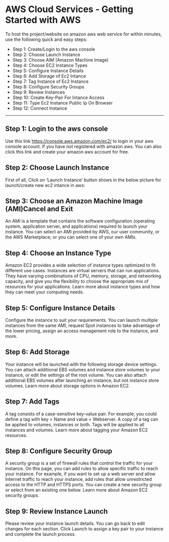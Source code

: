 # AWS Cloud Services - Getting Started with AWS
To host the project/website on amazon aws web service for within minutes, use the following quick and easy steps:

<!-- toc -->
- Step 1: Create/Login to the aws console
- Step 2: Choose Launch Instance
- Step 3: Choose AIM (Amazon Machine Image)
- Step 4: Choose EC2 Instance Types
- Step 5: Configure Instance Details
- Step 6: Add Storage of Ec2 Intance
- Step 7: Tag Instance of Ec2 Instance
- Step 8: Configure Security Groups
- Step 9: Review Instances
- Step 10: Create Key-Pair For Intance Access
- Step 11: Type Ec2 Instance Public Ip On Browser
- Step 12: Connect Instance 
<!-- tocstop -->
------------------------------------------------
## Step 1: Login to the aws console
Use this link https://console.aws.amazon.com/ec2/ to login in your aws console account. If you have not registered with amazon aws. You can also click this link and create your amazon aws account for free.

## Step 2: Choose Launch Instance 
First of all, Click on ‘Launch Instance’ button shows in the below picture for launch/create new ec2 intance in aws:

## Step 3: Choose an Amazon Machine Image (AMI)Cancel and Exit
An AMI is a template that contains the software configuration (operating system, application server, and applications) required to launch your instance. You can select an AMI provided by AWS, our user community, or the AWS Marketplace; or you can select one of your own AMIs.

## Step 4: Choose an Instance Type
Amazon EC2 provides a wide selection of instance types optimized to fit different use cases. Instances are virtual servers that can run applications. They have varying combinations of CPU, memory, storage, and networking capacity, and give you the flexibility to choose the appropriate mix of resources for your applications. Learn more about instance types and how they can meet your computing needs.

## Step 5: Configure Instance Details
Configure the instance to suit your requirements. You can launch multiple instances from the same AMI, request Spot instances to take advantage of the lower pricing, assign an access management role to the instance, and more.

## Step 6: Add Storage
Your instance will be launched with the following storage device settings. You can attach additional EBS volumes and instance store volumes to your instance, or edit the settings of the root volume. You can also attach additional EBS volumes after launching an instance, but not instance store volumes. Learn more about storage options in Amazon EC2.

## Step 7: Add Tags
A tag consists of a case-sensitive key-value pair. For example, you could define a tag with key = Name and value = Webserver.
A copy of a tag can be applied to volumes, instances or both. Tags will be applied to all instances and volumes. Learn more about tagging your Amazon EC2 resources.

## Step 8: Configure Security Group
A security group is a set of firewall rules that control the traffic for your instance. On this page, you can add rules to allow specific traffic to reach your instance. For example, if you want to set up a web server and allow Internet traffic to reach your instance, add rules that allow unrestricted access to the HTTP and HTTPS ports. You can create a new security group or select from an existing one below. Learn more about Amazon EC2 security groups.

## Step 9: Review Instance Launch
Please review your instance launch details. You can go back to edit changes for each section. Click Launch to assign a key pair to your instance and complete the launch process.
